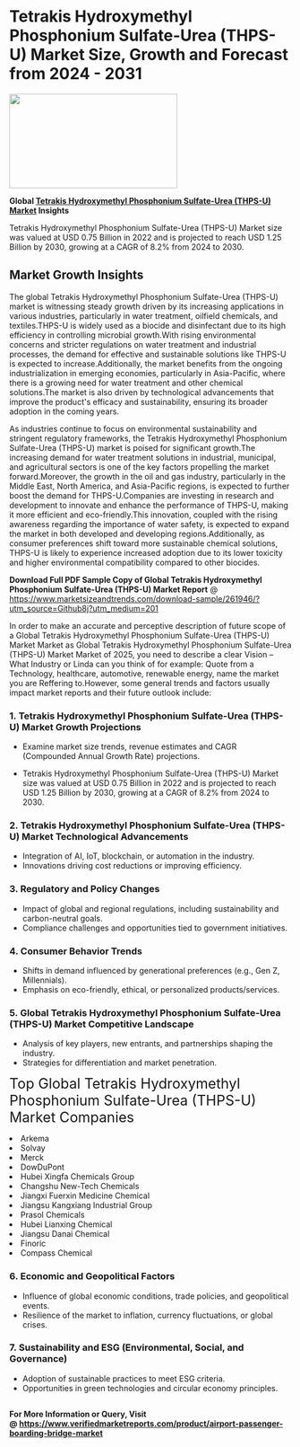 <H1>Tetrakis Hydroxymethyl Phosphonium Sulfate-Urea (THPS-U) Market Size, Growth and Forecast from 2024 - 2031</H1><img class="aligncenter size-medium wp-image-584254" src="https://thirdeyenews.in/wp-content/uploads/2024/09/Global-Market-Research-300x168.jpeg" alt="" width="300" height="168" /><p><strong>Global&nbsp;<a href="https://www.marketsizeandtrends.com/download-sample/261946/?utm_source=Github8j?utm_medium=201">Tetrakis Hydroxymethyl Phosphonium Sulfate-Urea (THPS-U) Market</a> Insights</strong></p><p>Tetrakis Hydroxymethyl Phosphonium Sulfate-Urea (THPS-U) Market size was valued at USD 0.75 Billion in 2022 and is projected to reach USD 1.25 Billion by 2030, growing at a CAGR of 8.2% from 2024 to 2030.</p><p><h2>Market Growth Insights</h2> <p>The global Tetrakis Hydroxymethyl Phosphonium Sulfate-Urea (THPS-U) market is witnessing steady growth driven by its increasing applications in various industries, particularly in water treatment, oilfield chemicals, and textiles.THPS-U is widely used as a biocide and disinfectant due to its high efficiency in controlling microbial growth.With rising environmental concerns and stricter regulations on water treatment and industrial processes, the demand for effective and sustainable solutions like THPS-U is expected to increase.Additionally, the market benefits from the ongoing industrialization in emerging economies, particularly in Asia-Pacific, where there is a growing need for water treatment and other chemical solutions.The market is also driven by technological advancements that improve the product's efficacy and sustainability, ensuring its broader adoption in the coming years.</p> <p>As industries continue to focus on environmental sustainability and stringent regulatory frameworks, the Tetrakis Hydroxymethyl Phosphonium Sulfate-Urea (THPS-U) market is poised for significant growth.The increasing demand for water treatment solutions in industrial, municipal, and agricultural sectors is one of the key factors propelling the market forward.Moreover, the growth in the oil and gas industry, particularly in the Middle East, North America, and Asia-Pacific regions, is expected to further boost the demand for THPS-U.Companies are investing in research and development to innovate and enhance the performance of THPS-U, making it more efficient and eco-friendly.This innovation, coupled with the rising awareness regarding the importance of water safety, is expected to expand the market in both developed and developing regions.Additionally, as consumer preferences shift toward more sustainable chemical solutions, THPS-U is likely to experience increased adoption due to its lower toxicity and higher environmental compatibility compared to other biocides.</p> <p><span class=""><strong>Download Full PDF Sample Copy of Global Tetrakis Hydroxymethyl Phosphonium Sulfate-Urea (THPS-U) Market Report</strong> @ <a href="https://www.marketsizeandtrends.com/download-sample/261946/?utm_source=Github8j?utm_medium=201" target="_blank">https://www.marketsizeandtrends.com/download-sample/261946/?utm_source=Github8j?utm_medium=201</a></span></p><p>In order to make an accurate and perceptive description of future scope of a Global&nbsp;Tetrakis Hydroxymethyl Phosphonium Sulfate-Urea (THPS-U) Market Market as Global&nbsp;Tetrakis Hydroxymethyl Phosphonium Sulfate-Urea (THPS-U) Market Market of 2025, you need to describe a clear Vision &ndash; What Industry or Linda can you think of for example: Quote from a Technology, healthcare, automotive, renewable energy, name the market you are Reffering to.However, some general trends and factors usually impact market reports and their future outlook include:</p><h3>1.&nbsp;<strong>Tetrakis Hydroxymethyl Phosphonium Sulfate-Urea (THPS-U) Market Growth Projections</strong></h3><ul><li>Examine market size trends, revenue estimates and CAGR (Compounded Annual Growth Rate) projections.</li><li><p>Tetrakis Hydroxymethyl Phosphonium Sulfate-Urea (THPS-U) Market size was valued at USD 0.75 Billion in 2022 and is projected to reach USD 1.25 Billion by 2030, growing at a CAGR of 8.2% from 2024 to 2030.</p></li></ul><h3>2.&nbsp;<strong>Tetrakis Hydroxymethyl Phosphonium Sulfate-Urea (THPS-U) Market Technological Advancements</strong></h3><ul><li>Integration of AI, IoT, blockchain, or automation in the industry.</li><li>Innovations driving cost reductions or improving efficiency.</li></ul><h3>3.&nbsp;<strong>Regulatory and Policy Changes</strong></h3><ul><li>Impact of global and regional regulations, including sustainability and carbon-neutral goals.</li><li>Compliance challenges and opportunities tied to government initiatives.</li></ul><h3>4.&nbsp;<strong>Consumer Behavior Trends</strong></h3><ul><li>Shifts in demand influenced by generational preferences (e.g., Gen Z, Millennials).</li><li>Emphasis on eco-friendly, ethical, or personalized products/services.</li></ul><h3>5.&nbsp;<strong>Global Tetrakis Hydroxymethyl Phosphonium Sulfate-Urea (THPS-U) Market Competitive Landscape</strong></h3><ul><li>Analysis of key players, new entrants, and partnerships shaping the industry.</li><li>Strategies for differentiation and market penetration.</li></ul><p data-pm-slice="1 1 []"><span style="color: inherit; font-family: inherit; font-size: 25px;">Top Global Tetrakis Hydroxymethyl Phosphonium Sulfate-Urea (THPS-U) Market Companies</span></p><div class="" data-test-id=""><p><li>Arkema</li><li> Solvay</li><li> Merck</li><li> DowDuPont</li><li> Hubei Xingfa Chemicals Group</li><li> Changshu New-Tech Chemicals</li><li> Jiangxi Fuerxin Medicine Chemical</li><li> Jiangsu Kangxiang Industrial Group</li><li> Prasol Chemicals</li><li> Hubei Lianxing Chemical</li><li> Jiangsu Danai Chemical</li><li> Finoric</li><li> Compass Chemical</li></p></div><h3>6.&nbsp;<strong>Economic and Geopolitical Factors</strong></h3><ul><li>Influence of global economic conditions, trade policies, and geopolitical events.</li><li>Resilience of the market to inflation, currency fluctuations, or global crises.</li></ul><h3>7.&nbsp;<strong>Sustainability and ESG (Environmental, Social, and Governance)</strong></h3><ul><li>Adoption of sustainable practices to meet ESG criteria.</li><li>Opportunities in green technologies and circular economy principles.</li></ul><h2><strong style="font-size: 14px;">For More Information or Query, Visit @&nbsp;</strong><a style="background-color: #ffffff; font-size: 14px;" href="https://www.marketsizeandtrends.com/report/tetrakis-hydroxymethyl-phosphonium-sulfate-urea-thps-u-market/" target="_blank">https://www.verifiedmarketreports.com/product/airport-passenger-boarding-bridge-market</a></h2>